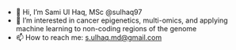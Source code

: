 - 👋 Hi, I’m Sami Ul Haq, MSc @sulhaq97
- 👀 I’m interested in cancer epigenetics, multi-omics, and applying machine learning to non-coding regions of the genome
- 📫 How to reach me: s.ulhaq.md@gmail.com

<!---
sulhaq97/sulhaq97 is a ✨ special ✨ repository because its `README.md` (this file) appears on your GitHub profile.
You can click the Preview link to take a look at your changes.
--->
